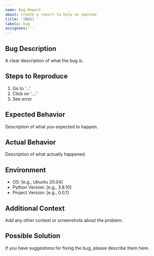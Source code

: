 ```yaml
---
name: Bug Report
about: Create a report to help us improve
title: '[BUG] '
labels: bug
assignees: ''
---
```


## Bug Description
A clear description of what the bug is.

## Steps to Reproduce
1. Go to '...'
2. Click on '....'
3. See error

## Expected Behavior
Description of what you expected to happen.

## Actual Behavior
Description of what actually happened.

## Environment
- OS: [e.g., Ubuntu 20.04]
- Python Version: [e.g., 3.8.10]
- Project Version: [e.g., 0.0.1]

## Additional Context
Add any other context or screenshots about the problem.

## Possible Solution
If you have suggestions for fixing the bug, please describe them here.
